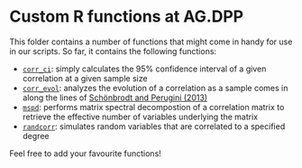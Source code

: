 # Custom R functions at AG.DPP

This folder contains a number of functions that might come in handy for use in our scripts. So far, it contains the following functions:

- [`corr_ci`](https://github.com/alex-strobel/DPP-LabManual/blob/main/Functions/corr_ci.R): simply calculates the 95% confidence interval of a given correlation at a given sample size
- [`corr_evol`](https://github.com/alex-strobel/DPP-LabManual/blob/main/Functions/corr_evol.R): analyzes the evolution of a correlation as a sample comes in along the lines of [Schönbrodt and Perugini (2013)](http://dx.doi.org/10.1016/j.jrp.2013.05.009) 
- [`mspd`](https://github.com/alex-strobel/DPP-LabManual/blob/main/Functions/mspd.R): performs matrix spectral decompostion of a correlation matrix to retrieve the effective number of variables underlying the matrix 
- [`randcorr`](https://github.com/alex-strobel/DPP-LabManual/blob/main/Functions/randcorr.R): simulates random variables that are correlated to a specified degree

Feel free to add your favourite functions! 
